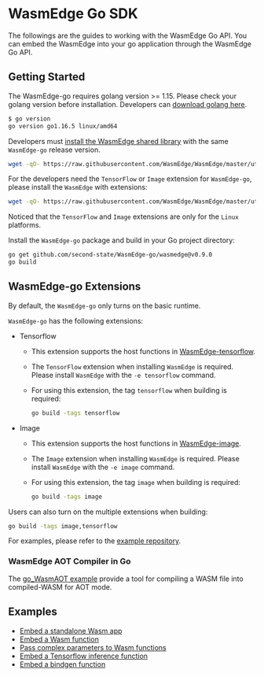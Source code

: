 # WasmEdge Go SDK

The followings are the guides to working with the WasmEdge Go API. You can embed the WasmEdge into your go application through the WasmEdge Go API.

## Getting Started

The WasmEdge-go requires golang version >= 1.15. Please check your golang version before installation. Developers can [download golang here](https://golang.org/dl/).

```bash
$ go version
go version go1.16.5 linux/amd64
```

Developers must [install the WasmEdge shared library](../start/install.md) with the same `WasmEdge-go` release version.

```bash
wget -qO- https://raw.githubusercontent.com/WasmEdge/WasmEdge/master/utils/install.sh | bash -s -- -v 0.9.0
```

For the developers need the `TensorFlow` or `Image` extension for `WasmEdge-go`, please install the `WasmEdge` with extensions:

```bash
wget -qO- https://raw.githubusercontent.com/WasmEdge/WasmEdge/master/utils/install.sh | bash -s -- -v 0.9.0 -e tensorflow,image
```

Noticed that the `TensorFlow` and `Image` extensions are only for the `Linux` platforms.

Install the `WasmEdge-go` package and build in your Go project directory:

```bash
go get github.com/second-state/WasmEdge-go/wasmedge@v0.9.0
go build
```

## WasmEdge-go Extensions

By default, the `WasmEdge-go` only turns on the basic runtime.

`WasmEdge-go` has the following extensions:

- Tensorflow
  - This extension supports the host functions in [WasmEdge-tensorflow](https://github.com/second-state/WasmEdge-tensorflow).
  - The `TensorFlow` extension when installing `WasmEdge` is required. Please install `WasmEdge` with the `-e tensorflow` command.
  - For using this extension, the tag `tensorflow` when building is required:

    ```bash
    go build -tags tensorflow
    ```

- Image
  - This extension supports the host functions in [WasmEdge-image](https://github.com/second-state/WasmEdge-image).
  - The `Image` extension when installing `WasmEdge` is required. Please install `WasmEdge` with the `-e image` command.
  - For using this extension, the tag `image` when building is required:

    ```bash
    go build -tags image
    ```

Users can also turn on the multiple extensions when building:

```bash
go build -tags image,tensorflow
```

For examples, please refer to the [example repository](https://github.com/second-state/WasmEdge-go-examples/).

### WasmEdge AOT Compiler in Go

The [go_WasmAOT example](https://github.com/second-state/WasmEdge-go-examples/tree/master/go_WasmAOT) provide a tool for compiling a WASM file into compiled-WASM for AOT mode.

## Examples

- [Embed a standalone Wasm app](go/app.md)
- [Embed a Wasm function](go/function.md)
- [Pass complex parameters to Wasm functions](go/memory.md)
- [Embed a Tensorflow inference function](go/tensorflow.md)
- [Embed a bindgen function](go/bindgen.md)
